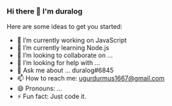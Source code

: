 ### Hi there 👋 I'm duralog

Here are some ideas to get you started:

- 🔭 I’m currently working on JavaScript
- 🌱 I’m currently learning Node.js
- 👯 I’m looking to collaborate on ...
- 🤔 I’m looking for help with ...
- 💬 Ask me about ... duralog#6845
- 📫 How to reach me: ugurdurmus1667@gmail.com
- 😄 Pronouns: ...
- ⚡ Fun fact: Just code it.



